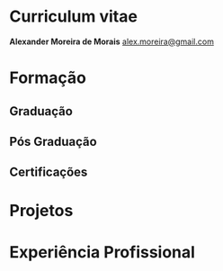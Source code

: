 # Curriculum vitae
**Alexander Moreira de Morais** <alex.moreira@gmail.com>

# Formação

## Graduação

## Pós Graduação

## Certificações

# Projetos

# Experiência Profissional
